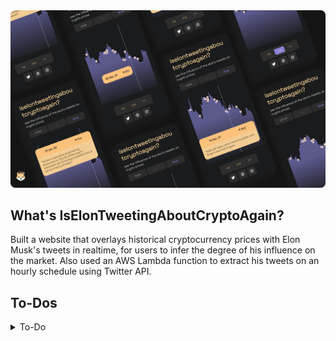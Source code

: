 <img src="./public/images/iselontweetingaboutcryptoagain.png"  />

## What's IsElonTweetingAboutCryptoAgain?
Built a website that overlays historical cryptocurrency prices with Elon Musk's tweets in realtime, for users to infer the degree of his influence on the market. Also used an AWS Lambda function to extract his tweets on an hourly schedule using Twitter API.

## To-Dos

<details>
<summary>To-Do</summary>

## To-Do
* General
    - [ ] Show tweets as Dots overlayed onto the Area chart.
    - [ ] Before final deploy change date format to DD MMM, YY
        - [x] Check why in mobile mode the X Axis values change from dates to days i.e 1-365
        - [x] Show tweet on hover
* Tooltip
    - [ ] Limit the width for longer tweets
    - [ ] Format tweet better
* Lambda
    - [ ] Fix the Twint Lambda. AWS Lambda Docker image works but doesn't have Git and base Python images have git but don't work. Alternative is using layers but firebase_admin + twint + numpy is more than the max 250 MB size limit.
* Database
    - [ ] Apply proper rules in Firebase RTDB to not get spammed again
* Other
    - [ ] Improvements?
</details>
